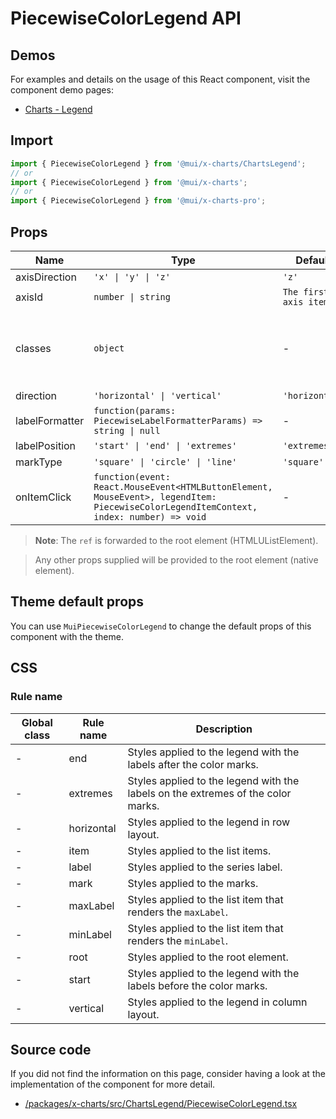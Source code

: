 # PiecewiseColorLegend API

## Demos

For examples and details on the usage of this React component, visit the component demo pages:

- [Charts - Legend](/x/react-charts/legend/)

## Import

```jsx
import { PiecewiseColorLegend } from '@mui/x-charts/ChartsLegend';
// or
import { PiecewiseColorLegend } from '@mui/x-charts';
// or
import { PiecewiseColorLegend } from '@mui/x-charts-pro';
```

## Props

| Name | Type | Default | Required | Description |
|------|------|---------|----------|-------------|
| axisDirection | `'x' \| 'y' \| 'z'` | `'z'` | No |  |
| axisId | `number \| string` | `The first axis item.` | No |  |
| classes | `object` | - | No | Override or extend the styles applied to the component. |
| direction | `'horizontal' \| 'vertical'` | `'horizontal'` | No |  |
| labelFormatter | `function(params: PiecewiseLabelFormatterParams) => string \| null` | - | No |  |
| labelPosition | `'start' \| 'end' \| 'extremes'` | `'extremes'` | No |  |
| markType | `'square' \| 'circle' \| 'line'` | `'square'` | No |  |
| onItemClick | `function(event: React.MouseEvent<HTMLButtonElement, MouseEvent>, legendItem: PiecewiseColorLegendItemContext, index: number) => void` | - | No |  |

> **Note**: The `ref` is forwarded to the root element (HTMLUListElement).

> Any other props supplied will be provided to the root element (native element).

## Theme default props

You can use `MuiPiecewiseColorLegend` to change the default props of this component with the theme.

## CSS

### Rule name

| Global class | Rule name | Description |
|--------------|-----------|-------------|
| - | end | Styles applied to the legend with the labels after the color marks. |
| - | extremes | Styles applied to the legend with the labels on the extremes of the color marks. |
| - | horizontal | Styles applied to the legend in row layout. |
| - | item | Styles applied to the list items. |
| - | label | Styles applied to the series label. |
| - | mark | Styles applied to the marks. |
| - | maxLabel | Styles applied to the list item that renders the `maxLabel`. |
| - | minLabel | Styles applied to the list item that renders the `minLabel`. |
| - | root | Styles applied to the root element. |
| - | start | Styles applied to the legend with the labels before the color marks. |
| - | vertical | Styles applied to the legend in column layout. |

## Source code

If you did not find the information on this page, consider having a look at the implementation of the component for more detail.

- [/packages/x-charts/src/ChartsLegend/PiecewiseColorLegend.tsx](https://github.com/mui/material-ui/tree/HEAD/packages/x-charts/src/ChartsLegend/PiecewiseColorLegend.tsx)